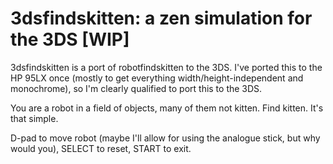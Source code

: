 # 3dsfindskitten: a zen simulation for the 3DS [WIP]

3dsfindskitten is a port of robotfindskitten to the 3DS. I've ported this to the HP 95LX once (mostly to get everything width/height-independent and monochrome), so I'm clearly qualified to port this to the 3DS.

You are a robot in a field of objects, many of them not kitten. Find kitten. It's that simple.

D-pad to move robot (maybe I'll allow for using the analogue stick, but why would you), SELECT to reset, START to exit.
